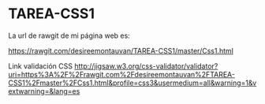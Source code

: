 # TAREA-CSS1
La url de rawgit de mi página web es:

https://rawgit.com/desireemontauvan/TAREA-CSS1/master/Css1.html

Link validación CSS
http://jigsaw.w3.org/css-validator/validator?uri=https%3A%2F%2Frawgit.com%2Fdesireemontauvan%2FTAREA-CSS1%2Fmaster%2FCss1.html&profile=css3&usermedium=all&warning=1&vextwarning=&lang=es
